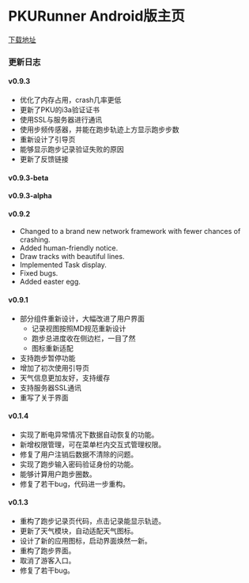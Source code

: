 # PKURunner Android版主页

[下载地址](http://162.105.205.61:10201/apks/pkurunner-latest.apk)

### 更新日志
#### v0.9.3
- 优化了内存占用，crash几率更低
- 更新了PKU的i3a验证证书
- 使用SSL与服务器进行通讯
- 使用步频传感器，并能在跑步轨迹上方显示跑步步数
- 重新设计了引导页
- 能够显示跑步记录验证失败的原因
- 更新了反馈链接

#### v0.9.3-beta

#### v0.9.3-alpha

#### v0.9.2
- Changed to a brand new network framework with fewer chances of crashing.
- Added human-friendly notice.
- Draw tracks with beautiful lines.
- Implemented Task display.
- Fixed bugs.
- Added easter egg.

#### v0.9.1
- 部分组件重新设计，大幅改进了用户界面
  + 记录视图按照MD规范重新设计
  + 跑步总进度收在侧边栏，一目了然
  + 图标重新适配
- 支持跑步暂停功能
- 增加了初次使用引导页
- 天气信息更加友好，支持缓存
- 支持服务器SSL通讯
- 重写了关于界面

#### v0.1.4
- 实现了断电异常情况下数据自动恢复的功能。
- 新增权限管理，可在菜单栏内交互式管理权限。
- 修复了用户注销后数据不清除的问题。
- 实现了跑步输入密码验证身份的功能。
- 能够计算用户跑步圈数。
- 修复了若干bug，代码进一步重构。

#### v0.1.3
- 重构了跑步记录页代码，点击记录能显示轨迹。
- 更新了天气模块，自动适配天气图标。
- 设计了新的应用图标，启动界面焕然一新。
- 重构了跑步界面。
- 取消了游客入口。
- 修复了若干bug。
